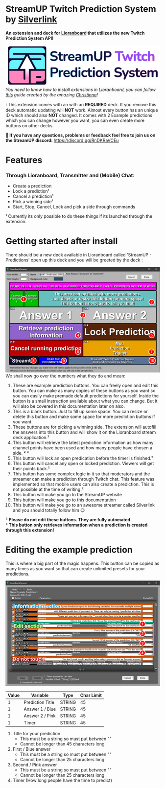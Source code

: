 # StreamUP Twitch Prediction System by [Silverlink](https://twitch.tv/silverlink)
**An extension and deck for [Lioranboard](https://obsproject.com/forum/resources/lioranboard-stream-deck-animator.862/) that utilizes the new Twitch Prediction System API!**

![](https://raw.githubusercontent.com/XSilverlink/LB-ReadMe-Files/main/StreamUP%20Twitch%20Prediction%20System/images/StreamUPTwitchPredictionSystem.png)
*You need to know how to install extensions in Lioranboard, you can follow [this](https://christinna9031.github.io/LBDocumentation/setup.html#extensions) guide created by the amazing [Christinna](https://github.com/christinna9031)!*

ℹ This extension comes with an with an **REQUIRED** deck. If you remove this deck automatic updating will **NOT** work.  Almost every button has an unique ID which should also **NOT** changed. It comes with 2 Example predictions which you can change however you want, you can even create more buttons on other decks.

**💭 If you have any questions, problems or feedback feel free to join us on the StreamUP discord:**
https://discord.gg/RnDKRaVCEu

# Features  

### Through Lioranboard, Transmitter and (Mobile) Chat:
- Create a prediction 
- Lock a prediction¹
- Cancel a prediction¹
- Pick a winning side¹
- Start, Stop, Cancel, Lock and pick a side through commands

¹ Currently its only possible to do these things if its launched through the extension.

# Getting started after install
There should be a new deck available in Lioranboard called 'StreamUP - Predictions' open up this deck and you will be greeted by the deck :

![](https://raw.githubusercontent.com/XSilverlink/LB-ReadMe-Files/main/StreamUP%20Twitch%20Prediction%20System/images/LioranBoard_Receiver_15IkbU6WVI.png)
We shall now go over the numbers what they do and mean:

 1. These are example prediction buttons. You can freely open and edit this button. You can make as many copies of these buttons as you want so you can easily make premade default predictions for yourself. Inside the button is a small instruction available about what you can change. But it will also be covered in this documentation later on also.
 2. This is a blank button. Just to fill up some space. You can resize or delete this button and make some space for more prediction buttons if you want.
 3. These buttons are for picking a winning side. The extension will autofill the answers into this button and will show it on the Lioranboard stream deck application.²
 4. This button will retrieve the latest prediction information as how many channel points have been used and how many people have chosen a side. ² ³
 5. This button will lock an open predication before the timer is finished.²
 6. This button will cancel any open or locked prediction. Viewers will get their points back.²
 7. This button has some complex logic in it so that moderators and the streamer can make a prediction through Twitch chat. This feature was implemented so that mobile users can also create a prediction. This is not possible at the time of writing.²
 8. This button will make you go to the StreamUP website
 9. This button will make you go to this documentation
 10. This button will make you go to an awesome streamer called Silverlink and you should totally follow him 😉  

² **Please do not edit these buttons.  They are fully automated.**  
³ **This button only retrieves information when a prediction is created through this extension!**

# Editing the example prediction
This is where a big part of the magic happens. This button can be copied as many times as you want so that can create unlimited presets for your predictions.

![](https://raw.githubusercontent.com/XSilverlink/LB-ReadMe-Files/main/StreamUP%20Twitch%20Prediction%20System/images/LioranBoard_Receiver_h7ErAZNGmd.png)

|  Value | Variable |  Type | Char Limit |
|--|--|--|--|
| 1 | Prediction Title | STRING | 45
| 1 | Answer 1 / Blue | STRING | 45
| 1 | Answer 2 / Pink | STRING | 45
| 1 | Timer | STRING | 45


 1. Title for your prediction
    - This must be a string so must put between ""
    - Cannot be longer than 45 characters long
 2. First / Blue answer
    - This must be a string so must put between ""
    - Cannot be longer than 25 characters long
 3. Second / Pink answer
    - This must be a string so must put between ""
    - Cannot be longer than 25 characters long
 5. Timer (How long people have the time to predict)

<!--stackedit_data:
eyJoaXN0b3J5IjpbNjEzMDgwMTA1LC05MjQyMjAzMDgsLTEzMz
Y1MzYzODgsMjEwMDI1MTk3MiwtMjI3MjYxMjUsMjYzOTAxMTAy
LC0xNTU2OTY2NTU2LDEwNjQxNTg3MTAsLTk5Mjg3NDM3Myw0ND
Q4Njc0MDcsLTExNTU5NDg3MjcsLTEwNjM3Njc1MDYsLTk0NTAw
MDk0NF19
-->